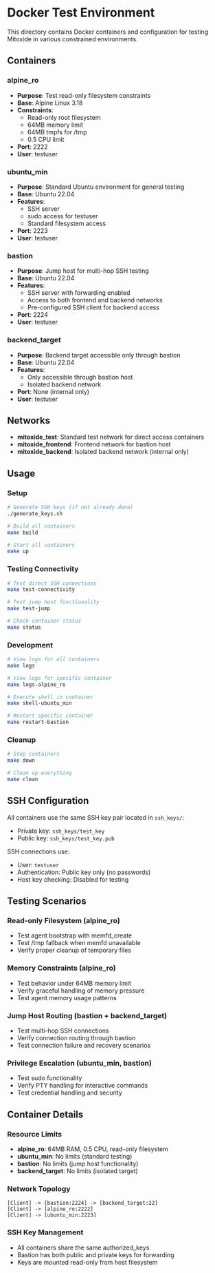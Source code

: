 # Docker Test Environment

This directory contains Docker containers and configuration for testing Mitoxide in various constrained environments.

## Containers

### alpine_ro
- **Purpose**: Test read-only filesystem constraints
- **Base**: Alpine Linux 3.18
- **Constraints**: 
  - Read-only root filesystem
  - 64MB memory limit
  - 64MB tmpfs for /tmp
  - 0.5 CPU limit
- **Port**: 2222
- **User**: testuser

### ubuntu_min
- **Purpose**: Standard Ubuntu environment for general testing
- **Base**: Ubuntu 22.04
- **Features**:
  - SSH server
  - sudo access for testuser
  - Standard filesystem access
- **Port**: 2223
- **User**: testuser

### bastion
- **Purpose**: Jump host for multi-hop SSH testing
- **Base**: Ubuntu 22.04
- **Features**:
  - SSH server with forwarding enabled
  - Access to both frontend and backend networks
  - Pre-configured SSH client for backend access
- **Port**: 2224
- **User**: testuser

### backend_target
- **Purpose**: Backend target accessible only through bastion
- **Base**: Ubuntu 22.04
- **Features**:
  - Only accessible through bastion host
  - Isolated backend network
- **Port**: None (internal only)
- **User**: testuser

## Networks

- **mitoxide_test**: Standard test network for direct access containers
- **mitoxide_frontend**: Frontend network for bastion host
- **mitoxide_backend**: Isolated backend network (internal only)

## Usage

### Setup
```bash
# Generate SSH keys (if not already done)
./generate_keys.sh

# Build all containers
make build

# Start all containers
make up
```

### Testing Connectivity
```bash
# Test direct SSH connections
make test-connectivity

# Test jump host functionality
make test-jump

# Check container status
make status
```

### Development
```bash
# View logs for all containers
make logs

# View logs for specific container
make logs-alpine_ro

# Execute shell in container
make shell-ubuntu_min

# Restart specific container
make restart-bastion
```

### Cleanup
```bash
# Stop containers
make down

# Clean up everything
make clean
```

## SSH Configuration

All containers use the same SSH key pair located in `ssh_keys/`:
- Private key: `ssh_keys/test_key`
- Public key: `ssh_keys/test_key.pub`

SSH connections use:
- User: `testuser`
- Authentication: Public key only (no passwords)
- Host key checking: Disabled for testing

## Testing Scenarios

### Read-only Filesystem (alpine_ro)
- Test agent bootstrap with memfd_create
- Test /tmp fallback when memfd unavailable
- Verify proper cleanup of temporary files

### Memory Constraints (alpine_ro)
- Test behavior under 64MB memory limit
- Verify graceful handling of memory pressure
- Test agent memory usage patterns

### Jump Host Routing (bastion + backend_target)
- Test multi-hop SSH connections
- Verify connection routing through bastion
- Test connection failure and recovery scenarios

### Privilege Escalation (ubuntu_min, bastion)
- Test sudo functionality
- Verify PTY handling for interactive commands
- Test credential handling and security

## Container Details

### Resource Limits
- **alpine_ro**: 64MB RAM, 0.5 CPU, read-only filesystem
- **ubuntu_min**: No limits (standard testing)
- **bastion**: No limits (jump host functionality)
- **backend_target**: No limits (isolated target)

### Network Topology
```
[Client] -> [bastion:2224] -> [backend_target:22]
[Client] -> [alpine_ro:2222]
[Client] -> [ubuntu_min:2223]
```

### SSH Key Management
- All containers share the same authorized_keys
- Bastion has both public and private keys for forwarding
- Keys are mounted read-only from host filesystem